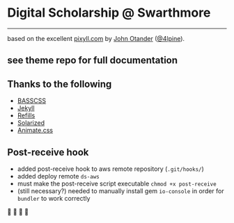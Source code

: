 # Digital Scholarship @ Swarthmore

---
based on the excellent [pixyll.com](http://www.pixyll.com) by [John Otander](http://johnotander.com) ([@4lpine](https://twitter.com/4lpine)).

see theme repo for full documentation
---

## Thanks to the following

* [BASSCSS](http://basscss.com)
* [Jekyll](http://jekyllrb.com)
* [Refills](http://refills.bourbon.io/)
* [Solarized](http://ethanschoonover.com/solarized)
* [Animate.css](http://daneden.github.io/animate.css/)

## Post-receive hook

- added post-receive hook to aws remote repository (`.git/hooks/`)
- added deploy remote `ds-aws`
- must make the post-receive script executable `chmod +x post-receive`
- (still necessary?) needed to manually install gem `io-console` in order for `bundler` to work correctly

:clap: :clap: :clap: :clap:
